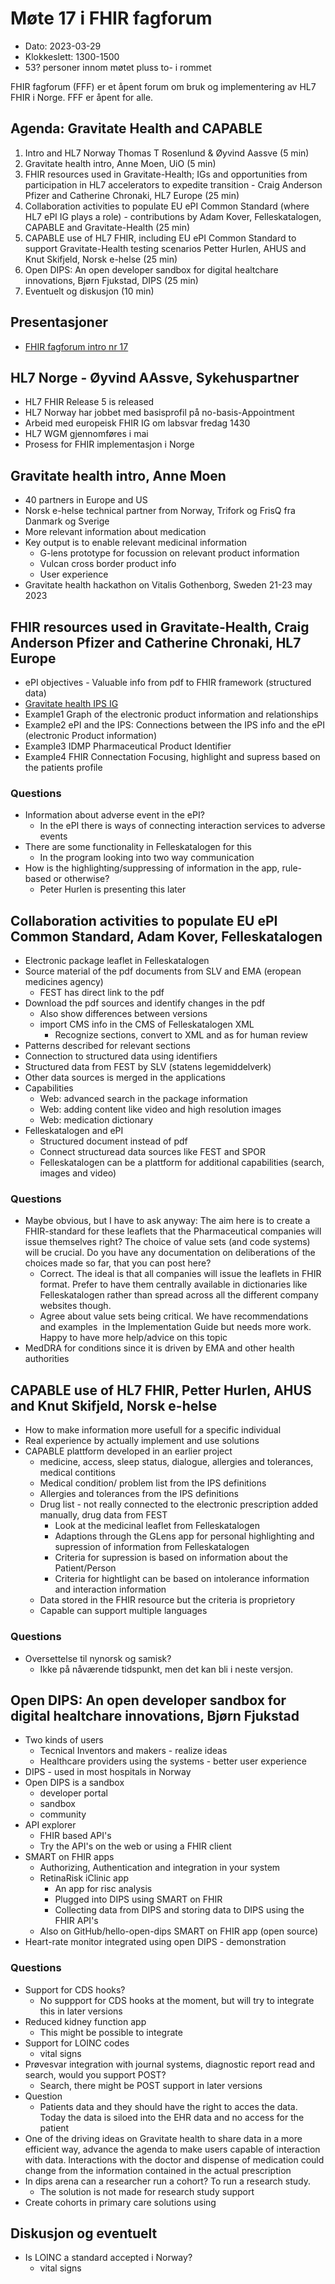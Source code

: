 # Møte 17 i FHIR fagforum

* Dato: 2023-03-29
* Klokkeslett: 1300-1500
* 53? personer innom møtet pluss to- i rommet

FHIR fagforum (FFF) er et åpent forum om bruk og implementering av HL7 FHIR i Norge. FFF er åpent for alle.

## Agenda: Gravitate Health and CAPABLE

1. Intro and HL7 Norway Thomas T Rosenlund & Øyvind Aassve (5 min)
2. Gravitate health intro, Anne Moen, UiO (5 min)
3. FHIR resources used in Gravitate-Health; IGs and opportunities from participation in HL7 accelerators to expedite transition - Craig Anderson Pfizer and Catherine Chronaki, HL7 Europe (25 min)
4. Collaboration activities to populate EU ePI Common Standard (where HL7 ePI IG plays a role) - contributions by Adam Kover, Felleskatalogen, CAPABLE and Gravitate-Health (25 min)
5. CAPABLE use of HL7 FHIR, including EU ePI Common Standard to support Gravitate-Health testing scenarios Petter Hurlen, AHUS and Knut Skifjeld, Norsk e-helse (25 min)
6. Open DIPS: An open developer sandbox for digital healtchare innovations, Bjørn Fjukstad, DIPS (25 min)
7. Eventuelt og diskusjon (10 min)

## Presentasjoner

* [FHIR fagforum intro nr 17](../presentasjon/2023-03-29-FHIR-fagforum-17.pdf)

## HL7 Norge - Øyvind AAssve, Sykehuspartner

* HL7 FHIR Release 5 is released
* HL7 Norway har jobbet med basisprofil på no-basis-Appointment
* Arbeid med europeisk FHIR IG om labsvar fredag 1430
* HL7 WGM gjennomføres i mai
* Prosess for FHIR implementasjon i Norge

## Gravitate health intro, Anne Moen

* 40 partners in Europe and US
* Norsk e-helse technical partner from Norway, Trifork og FrisQ fra Danmark og Sverige
* More relevant information about medication
* Key output is to enable relevant medicinal information
  * G-lens prototype for focussion on relevant product information
  * Vulcan cross border product info
  * User experience
* Gravitate health hackathon on Vitalis Gothenborg, Sweden 21-23 may 2023

## FHIR resources used in Gravitate-Health, Craig Anderson Pfizer and Catherine Chronaki, HL7 Europe

* ePI objectives - Valuable info from pdf to FHIR framework (structured data)
* [Gravitate health IPS IG](http://build.fhir.org/ig/HL7/emedicinal-product-info/index.html)
* Example1 Graph of the electronic product information and relationships
* Example2 ePI and the IPS: Connections between the IPS info and the ePI (electronic Product information)
* Example3 IDMP Pharmaceutical Product Identifier
* Example4 FHIR Connectation Focusing, highlight and supress based on the patients profile

### Questions

* Information about adverse event in the ePI?
  * In the ePI there is ways of connecting interaction services to adverse events
* There are some functionality in Felleskatalogen for this
  * In the program looking into two way communication  
* How is the highlighting/suppressing of information in the app, rule-based or otherwise?
  * Peter Hurlen is presenting this later

## Collaboration activities to populate EU ePI Common Standard, Adam Kover, Felleskatalogen

* Electronic package leaflet in Felleskatalogen
* Source material of the pdf documents from SLV and EMA (eropean medicines agency)
  * FEST has direct link to the pdf
* Download the pdf sources and identify changes in the pdf
  * Also show differences between versions
  * import CMS info in the CMS of Felleskatalogen XML
    * Recognize sections, convert to XML and as for human review
* Patterns described for relevant sections
* Connection to structured data using identifiers
* Structured data from FEST by SLV (statens legemiddelverk)
* Other data sources is merged in the applications
* Capabilities  
  * Web: advanced search in the package information
  * Web: adding content like video and high resolution images
  * Web: medication dictionary
* Felleskatalogen and ePI
  * Structured document instead of pdf
  * Connect structuread data sources like FEST and SPOR
  * Felleskatalogen can be a plattform for additional capabilities (search, images and video)

### Questions

* Maybe obvious, but I have to ask anyway: The aim here is to create a FHIR-standard for these leaflets that the Pharmaceutical companies will issue themselves right? The choice of value sets (and code systems) will be crucial. Do you have any documentation on deliberations of the choices made so far, that you can post here?
  * Correct. The ideal is that all companies will issue the leaflets in FHIR format. Prefer to have them centrally available in dictionaries like Felleskatalogen rather than spread across all the different company websites though.  
  * Agree about value sets being critical. We have recommendations and examples  in the Implementation Guide but needs more work. Happy to have more help/advice on this topic
* MedDRA for conditions since it is driven by EMA and other health authorities

## CAPABLE use of HL7 FHIR, Petter Hurlen, AHUS and Knut Skifjeld, Norsk e-helse

* How to make information more usefull for a specific individual
* Real experience by actually implement and use solutions
* CAPABLE plattform developed in an earlier project
  * medicine, access, sleep status, dialogue, allergies and tolerances, medical contitions
  * Medical condition/ problem list from the IPS definitions
  * Allergies and tolerances from the IPS definitions
  * Drug list - not really connected to the electronic prescription added manually, drug data from FEST
    * Look at the medicinal leaflet from Felleskatalogen
    * Adaptions through the GLens app for personal highlighting and supression of information from Felleskatalogen
    * Criteria for supression is based on information about the Patient/Person
    * Criteria for hightlight can be based on intolerance information and interaction information
  * Data stored in the FHIR resource but the criteria is proprietory
  * Capable can support multiple languages

### Questions

* Oversettelse til nynorsk og samisk?
  * Ikke på nåværende tidspunkt, men det kan bli i neste versjon.

## Open DIPS: An open developer sandbox for digital healtchare innovations, Bjørn Fjukstad

* Two kinds of users
  * Tecnical Inventors and makers - realize ideas
  * Healthcare providers using the systems - better user experience
* DIPS - used in most hospitals in Norway
* Open DIPS is a sandbox
  * developer portal
  * sandbox
  * community
* API explorer
  * FHIR based API's
  * Try the API's on the web or using a FHIR client
* SMART on FHIR apps
  * Authorizing, Authentication and integration in your system
  * RetinaRisk iClinic app
    * An app for risc analysis
    * Plugged into DIPS using SMART on FHIR
    * Collecting data from DIPS and storing data to DIPS using the FHIR API's
  * Also on GitHub/hello-open-dips SMART on FHIR app (open source)
* Heart-rate monitor integrated using open DIPS - demonstration

### Questions

* Support for CDS hooks?
  * No suppport for CDS hooks at the moment, but will try to integrate this in later versions
* Reduced kidney function app
  * This might be possible to integrate
* Support for LOINC codes
  * vital signs
* Prøvesvar integration with journal systems, diagnostic report read and search, would you support POST?
  * Search, there might be POST support in later versions
* Question
  * Patients data and they should have the right to acces the data. Today the data is siloed into the EHR data and no access for the patient
* One of the driving ideas on Gravitate health to share data in a more efficient way, advance the agenda to make users capable of interaction with data. Interactions with the doctor and dispense of medication could change from the information contained in the actual prescription
* In dips arena can a researcher run a cohort? To run a research study.
  * The solution is not made for research study support
* Create cohorts in primary care solutions using

## Diskusjon og eventuelt

* Is LOINC a standard accepted i Norway?
  * vital signs